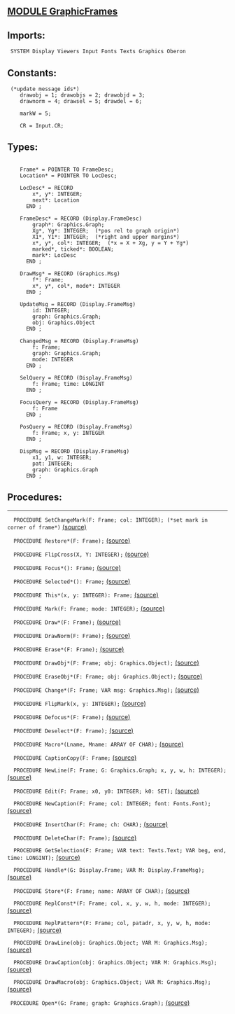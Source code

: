 
## [MODULE GraphicFrames](https://github.com/io-core/Draw/blob/main/GraphicFrames.Mod)

  ## Imports:
` SYSTEM Display Viewers Input Fonts Texts Graphics Oberon`

  ## Constants:
```
 (*update message ids*)
    drawobj = 1; drawobjs = 2; drawobjd = 3;
    drawnorm = 4; drawsel = 5; drawdel = 6;

    markW = 5;

    CR = Input.CR;

```
  ## Types:
```

    Frame* = POINTER TO FrameDesc;
    Location* = POINTER TO LocDesc;

    LocDesc* = RECORD
        x*, y*: INTEGER;
        next*: Location
      END ;

    FrameDesc* = RECORD (Display.FrameDesc)
        graph*: Graphics.Graph;
        Xg*, Yg*: INTEGER;  (*pos rel to graph origin*)
        X1*, Y1*: INTEGER;  (*right and upper margins*)
        x*, y*, col*: INTEGER;  (*x = X + Xg, y = Y + Yg*)
        marked*, ticked*: BOOLEAN;
        mark*: LocDesc
      END ;

    DrawMsg* = RECORD (Graphics.Msg)
        f*: Frame;
        x*, y*, col*, mode*: INTEGER
      END ;

    UpdateMsg = RECORD (Display.FrameMsg)
        id: INTEGER;
        graph: Graphics.Graph;
        obj: Graphics.Object
      END ;

    ChangedMsg = RECORD (Display.FrameMsg)
        f: Frame;
        graph: Graphics.Graph;
        mode: INTEGER
      END ;

    SelQuery = RECORD (Display.FrameMsg)
        f: Frame; time: LONGINT
      END ;

    FocusQuery = RECORD (Display.FrameMsg)
        f: Frame
      END ;

    PosQuery = RECORD (Display.FrameMsg)
        f: Frame; x, y: INTEGER
      END ;

    DispMsg = RECORD (Display.FrameMsg)
        x1, y1, w: INTEGER;
        pat: INTEGER;
        graph: Graphics.Graph
      END ;

```
## Procedures:
---

`  PROCEDURE SetChangeMark(F: Frame; col: INTEGER); (*set mark in corner of frame*)` [(source)](https://github.com/io-core/Draw/blob/main/GraphicFrames.Mod#L76)


`  PROCEDURE Restore*(F: Frame);` [(source)](https://github.com/io-core/Draw/blob/main/GraphicFrames.Mod#L85)


`  PROCEDURE FlipCross(X, Y: INTEGER);` [(source)](https://github.com/io-core/Draw/blob/main/GraphicFrames.Mod#L102)


`  PROCEDURE Focus*(): Frame;` [(source)](https://github.com/io-core/Draw/blob/main/GraphicFrames.Mod#L113)


`  PROCEDURE Selected*(): Frame;` [(source)](https://github.com/io-core/Draw/blob/main/GraphicFrames.Mod#L118)


`  PROCEDURE This*(x, y: INTEGER): Frame;` [(source)](https://github.com/io-core/Draw/blob/main/GraphicFrames.Mod#L123)


`  PROCEDURE Mark(F: Frame; mode: INTEGER);` [(source)](https://github.com/io-core/Draw/blob/main/GraphicFrames.Mod#L128)


`  PROCEDURE Draw*(F: Frame);` [(source)](https://github.com/io-core/Draw/blob/main/GraphicFrames.Mod#L133)


`  PROCEDURE DrawNorm(F: Frame);` [(source)](https://github.com/io-core/Draw/blob/main/GraphicFrames.Mod#L138)


`  PROCEDURE Erase*(F: Frame);` [(source)](https://github.com/io-core/Draw/blob/main/GraphicFrames.Mod#L143)


`  PROCEDURE DrawObj*(F: Frame; obj: Graphics.Object);` [(source)](https://github.com/io-core/Draw/blob/main/GraphicFrames.Mod#L148)


`  PROCEDURE EraseObj*(F: Frame; obj: Graphics.Object);` [(source)](https://github.com/io-core/Draw/blob/main/GraphicFrames.Mod#L153)


`  PROCEDURE Change*(F: Frame; VAR msg: Graphics.Msg);` [(source)](https://github.com/io-core/Draw/blob/main/GraphicFrames.Mod#L158)


`  PROCEDURE FlipMark(x, y: INTEGER);` [(source)](https://github.com/io-core/Draw/blob/main/GraphicFrames.Mod#L163)


`  PROCEDURE Defocus*(F: Frame);` [(source)](https://github.com/io-core/Draw/blob/main/GraphicFrames.Mod#L169)


`  PROCEDURE Deselect*(F: Frame);` [(source)](https://github.com/io-core/Draw/blob/main/GraphicFrames.Mod#L179)


`  PROCEDURE Macro*(Lname, Mname: ARRAY OF CHAR);` [(source)](https://github.com/io-core/Draw/blob/main/GraphicFrames.Mod#L188)


`  PROCEDURE CaptionCopy(F: Frame;` [(source)](https://github.com/io-core/Draw/blob/main/GraphicFrames.Mod#L211)


`  PROCEDURE NewLine(F: Frame; G: Graphics.Graph; x, y, w, h: INTEGER);` [(source)](https://github.com/io-core/Draw/blob/main/GraphicFrames.Mod#L232)


`  PROCEDURE Edit(F: Frame; x0, y0: INTEGER; k0: SET);` [(source)](https://github.com/io-core/Draw/blob/main/GraphicFrames.Mod#L239)


`  PROCEDURE NewCaption(F: Frame; col: INTEGER; font: Fonts.Font);` [(source)](https://github.com/io-core/Draw/blob/main/GraphicFrames.Mod#L324)


`  PROCEDURE InsertChar(F: Frame; ch: CHAR);` [(source)](https://github.com/io-core/Draw/blob/main/GraphicFrames.Mod#L332)


`  PROCEDURE DeleteChar(F: Frame);` [(source)](https://github.com/io-core/Draw/blob/main/GraphicFrames.Mod#L342)


`  PROCEDURE GetSelection(F: Frame; VAR text: Texts.Text; VAR beg, end, time: LONGINT);` [(source)](https://github.com/io-core/Draw/blob/main/GraphicFrames.Mod#L357)


`  PROCEDURE Handle*(G: Display.Frame; VAR M: Display.FrameMsg);` [(source)](https://github.com/io-core/Draw/blob/main/GraphicFrames.Mod#L367)


`  PROCEDURE Store*(F: Frame; name: ARRAY OF CHAR);` [(source)](https://github.com/io-core/Draw/blob/main/GraphicFrames.Mod#L425)


`  PROCEDURE ReplConst*(F: Frame; col, x, y, w, h, mode: INTEGER);` [(source)](https://github.com/io-core/Draw/blob/main/GraphicFrames.Mod#L431)


`  PROCEDURE ReplPattern*(F: Frame; col, patadr, x, y, w, h, mode: INTEGER);` [(source)](https://github.com/io-core/Draw/blob/main/GraphicFrames.Mod#L440)


`  PROCEDURE DrawLine(obj: Graphics.Object; VAR M: Graphics.Msg);` [(source)](https://github.com/io-core/Draw/blob/main/GraphicFrames.Mod#L449)


`  PROCEDURE DrawCaption(obj: Graphics.Object; VAR M: Graphics.Msg);` [(source)](https://github.com/io-core/Draw/blob/main/GraphicFrames.Mod#L469)


`  PROCEDURE DrawMacro(obj: Graphics.Object; VAR M: Graphics.Msg);` [(source)](https://github.com/io-core/Draw/blob/main/GraphicFrames.Mod#L498)


`  PROCEDURE Open*(G: Frame; graph: Graphics.Graph); ` [(source)](https://github.com/io-core/Draw/blob/main/GraphicFrames.Mod#L518)


